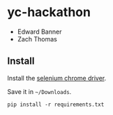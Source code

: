 # yc-hackathon

- Edward Banner
- Zach Thomas

## Install

Install the [selenium chrome driver](https://chromedriver.storage.googleapis.com/index.html?path=2.42/).

Save it in `~/Downloads`.

```
pip install -r requirements.txt
```
